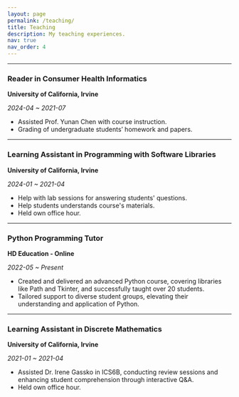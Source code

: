 ```yaml
---
layout: page
permalink: /teaching/
title: Teaching
description: My teaching experiences.
nav: true
nav_order: 4
---
```


---

### Reader in Consumer Health Informatics

**University of California, Irvine**

_2024-04 ~ 2021-07_

- Assisted Prof. Yunan Chen with course instruction.
- Grading of undergraduate students’ homework and papers.

---

### Learning Assistant in Programming with Software Libraries

**University of California, Irvine**

_2024-01 ~ 2021-04_

- Help with lab sessions for answering students' questions.
- Help students understands course's materials.
- Held own office hour.

---

### Python Programming Tutor

**HD Education - Online**

_2022-05 ~ Present_

- Created and delivered an advanced Python course, covering libraries like Path and Tkinter, and successfully taught over 20 students.
- Tailored support to diverse student groups, elevating their understanding and application of Python.

---

### Learning Assistant in Discrete Mathematics

**University of California, Irvine**

_2021-01 ~ 2021-04_

- Assisted Dr. Irene Gassko in ICS6B, conducting review sessions and enhancing student comprehension through interactive Q&A.
- Held own office hour.
